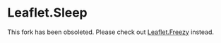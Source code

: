 # Leaflet.Sleep

This fork has been obsoleted.
Please check out [Leaflet.Freezy](https://gitlab.com/mrubli/leaflet-freezy) instead.
